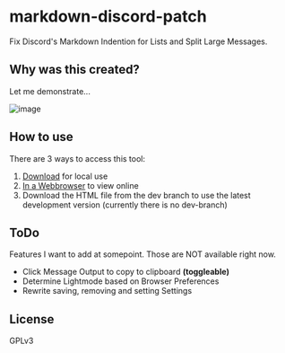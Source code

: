 # markdown-discord-patch
Fix Discord's Markdown Indention for Lists and Split Large Messages.

## Why was this created?
Let me demonstrate...

![image](https://github.com/Lopolin-LP/markdown-discord-patch/assets/82715586/b4441e4e-b3db-400c-978a-adaf391855a6)

## How to use
There are 3 ways to access this tool:
1. [Download](https://lopolin-lp.github.io/markdown-discord-patch/markdown-discord-patch.html) for local use
2. [In a Webbrowser](https://lopolin-lp.github.io/markdown-discord-patch/markdown-discord-patch.html) to view online
3. Download the HTML file from the dev branch to use the latest development version (currently there is no dev-branch)

## ToDo
Features I want to add at somepoint. Those are NOT available right now.
- Click Message Output to copy to clipboard **(toggleable)**
- Determine Lightmode based on Browser Preferences
- Rewrite saving, removing and setting Settings

## License
GPLv3
